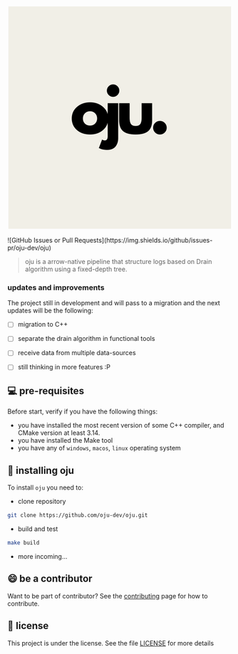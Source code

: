 
<p align="center">
  <img src="images/oju_black.png" />
</p>
![GitHub Issues or Pull Requests](https://img.shields.io/github/issues-pr/oju-dev/oju)

> oju is a arrow-native pipeline that structure logs based on Drain algorithm using a fixed-depth tree.

### updates and improvements

The project still in development and will pass to a migration and the next updates will be the following:

- [ ] migration to C++
- [ ] separate the drain algorithm in functional tools
- [ ] receive data from multiple data-sources
- [ ] still thinking in more features :P


## 💻 pre-requisites
Before start, verify if you have the following things:
- you have installed the most recent version of some C++ compiler, and CMake version at least 3.14.
- you have installed the Make tool
- you have any of `windows`, `macos`, `linux` operating system

## 🚀 installing oju
To install `oju` you need to:
- clone repository
```sh
git clone https://github.com/oju-dev/oju.git
```
- build and test
```sh
make build
```

- more incoming...

## 😄 be a contributor 

Want to be part of contributor? See the [contributing](CONTRIBUTING.md) page for how to contribute.

## 📝 license

This project is under the license. See the file [LICENSE](LICENSE.md) for more details
